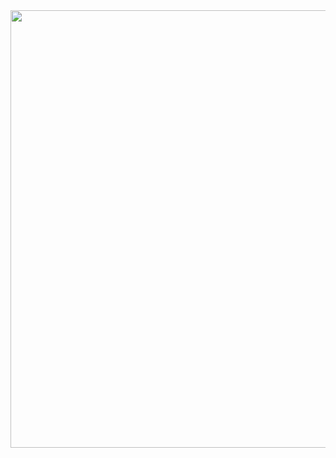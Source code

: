 <img align="center" width="800" height="700" src="https://github.com/GanziDaeyong/GanziDaeyong/blob/main/corgi-computer.gif">
